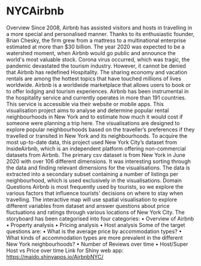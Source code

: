 # NYCAirbnb
Overview
Since 2008, Airbnb has assisted visitors and hosts in travelling in a more special and personalised manner. Thanks to its enthusiastic founder, Brian Chesky, the firm grew from a mattress to a multinational enterprise estimated at more than $30 billion. The year 2020 was expected to be a watershed moment, when Airbnb would go public and announce the world's most valuable stock. Corona virus occurred, which was tragic, the pandemic devastated the tourism industry. 
However, it cannot be denied that Airbnb has redefined Hospitality. The sharing economy and vacation rentals are among the hottest topics that have touched millions of lives worldwide. Airbnb is a worldwide marketplace that allows users to book or to offer lodging and tourism experiences. Airbnb has been instrumental in the hospitality service and currently operates in more than 191 countries. This service is accessible via their website or mobile apps. 
This visualisation project aims to analyse and determine popular rental neighbourhoods in New York and to estimate how much it would cost if someone were planning a trip here. The visualisations are designed to explore popular neighbourhoods based on the traveller’s preferences if they travelled or transited in New York and its neighbourhoods.
To acquire the most up-to-date data, this project used New York City’s dataset from InsideAirbnb, which is an independent platform offering non-commercial datasets from Airbnb. The primary csv dataset is from New York in June 2020 with over 106 different dimensions. It was interesting sorting through the data and finding relevant dimensions for the visualisations. The data is extracted into a secondary subset containing a number of listings per neighbourhood, which is used exclusively in the visualisations.
Domain Questions
Airbnb is most frequently used by tourists, so we explore the various factors that influence tourists' decisions on where to stay when travelling. The interactive map will use spatial visualisation to explore different variables from dataset and answer questions about price fluctuations and ratings through various locations of New York City.
The storyboard has been categorised into four categories:
•	Overview of Airbnb
•	Property analysis
•	Pricing analysis
•	Host analysis
Some of the target questions are: 
•	What is the average price by accommodation types?
•	What kinds of accommodation types are more prevalent in the different New York neighbourhoods?
•	Number of Reviews over time
•	Host/Super Host vs Price over time
Link for Shiny web app: https://maido.shinyapps.io/AirbnbNYC/
